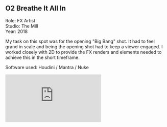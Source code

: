 ## O2 Breathe It All In

Role: FX Artist  
Studio: The Mill  
Year: 2018  

My task on this spot was for the opening "Big Bang" shot. It had to feel grand 
in scale and being the opening shot had to keep a viewer engaged. I worked closely with 2D to provide the FX renders and elements needed to achieve this in the short 
timeframe.

Software used: Houdini / Mantra / Nuke

<div class="video-responsive">
<iframe src='https://www.youtube.com/embed/VkCgqckoejg' frameborder='0' allowfullscreen></iframe>
</div>